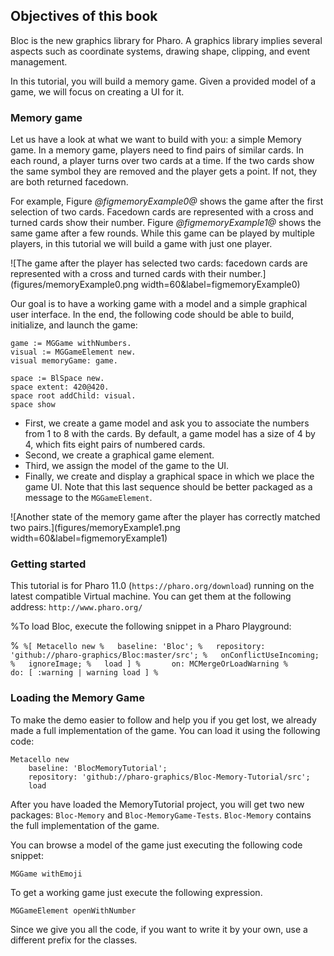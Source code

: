 ## Objectives of this book

Bloc is the new graphics library for Pharo. A graphics library implies several aspects such as coordinate systems, drawing shape, clipping, and event management. 

In this tutorial, you will build a memory game. Given a provided model of a game, we will focus on creating a UI for it.

### Memory game

Let us have a look at what we want to build with you: a simple Memory game. 
In a memory game, players need to find pairs of similar cards. In each round, 
a player turns over two cards at a time. If the two cards show the same symbol 
they are removed and the player gets a point. If not, they are both returned facedown. 

For example, Figure *@figmemoryExample0@* shows the game after the first selection 
of two cards. Facedown cards are represented with a cross and turned cards show their number. 
Figure *@figmemoryExample1@* shows the same game after a few 
rounds. While this game can be played by multiple players, in this tutorial we will 
build a game with just one player. 

![The game after the player has selected two cards: facedown cards are represented with a cross and turned cards with their number.](figures/memoryExample0.png width=60&label=figmemoryExample0)

Our goal is to have a working game with a model and a simple graphical user interface. 
In the end, the following code should be able to build, initialize, and launch the game:

```
game := MGGame withNumbers.
visual := MGGameElement new.
visual memoryGame: game.	

space := BlSpace new. 
space extent: 420@420.
space root addChild: visual.
space show 
```


- First, we create a game model and ask you to associate the numbers from 1 to 8 with the cards. By default, a game model has a size of 4 by 4, which fits eight pairs of numbered cards.
- Second, we create a graphical game element.
- Third, we assign the model of the game to the UI. 
- Finally, we create and display a graphical space in which we place the game UI. Note that this last sequence should be better packaged as a message to the `MGGameElement`.

 
 
![Another state of the memory game after the player has correctly matched two pairs.](figures/memoryExample1.png width=60&label=figmemoryExample1)

### Getting started


This tutorial is for Pharo 11.0 \(`https://pharo.org/download`\) running on the latest compatible Virtual machine. You can get them at the following address: `http://www.pharo.org/`

%To load Bloc, execute the following snippet in a Pharo Playground:

%```
%[ Metacello new
%	baseline: 'Bloc';
%	repository: 'github://pharo-graphics/Bloc:master/src';
%	onConflictUseIncoming;
%	ignoreImage;
%	load ]
%		on: MCMergeOrLoadWarning
%		do: [ :warning | warning load ]
%```


### Loading the Memory Game

To make the demo easier to follow and help you if you get lost, we already made a full implementation of the game. You can load it using the following code:

```
Metacello new
    baseline: 'BlocMemoryTutorial';
    repository: 'github://pharo-graphics/Bloc-Memory-Tutorial/src';
    load
```

After you have loaded the MemoryTutorial project, you will get two new packages: `Bloc-Memory` and `Bloc-MemoryGame-Tests`. `Bloc-Memory` contains the full implementation of the game. 

You can browse a model of the game just executing the following code snippet:

```
MGGame withEmoji 
```

To get a working game just execute the following expression.

```
MGGameElement openWithNumber
```

Since we give you all the code, if you want to write it by your own, use a different prefix for the classes.

